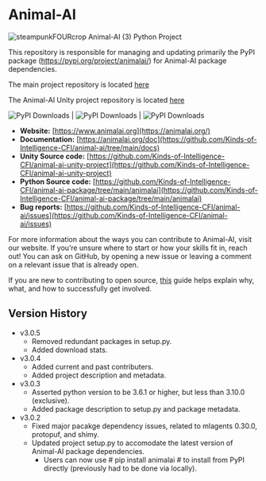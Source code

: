 # Animal-AI
![steampunkFOURcrop](https://github.com/Kinds-of-Intelligence-CFI/animal-ai/assets/65875290/df798f4a-cb2c-416f-a150-093b9382a621)
Animal-AI (3) Python Project

This repository is responsible for managing and updating primarily the PyPI package (https://pypi.org/project/animalai/) for Animal-AI package dependencies. 

The main project repository is located [here](https://github.com/Kinds-of-Intelligence-CFI/animal-ai)

The Animal-AI Unity project repository is located [here](https://github.com/Kinds-of-Intelligence-CFI/animal-ai-unity-project)

![PyPI Downloads](https://img.shields.io/pypi/dm/animalai) | ![PyPI Downloads](https://img.shields.io/pypi/dw/animalai) | ![PyPI Downloads](https://img.shields.io/pypi/dd/animalai)

- **Website:** [https://www.animalai.org](https://animalai.org/)
- **Documentation:** [https://animalai.org/doc](https://github.com/Kinds-of-Intelligence-CFI/animal-ai/tree/main/docs)
- **Unity Source code:** [https://github.com/Kinds-of-Intelligence-CFI/animal-ai-unity-project](https://github.com/Kinds-of-Intelligence-CFI/animal-ai-unity-project)
-  **Python Source code:** [https://github.com/Kinds-of-Intelligence-CFI/animal-ai-package/tree/main/animalai](https://github.com/Kinds-of-Intelligence-CFI/animal-ai-package/tree/main/animalai)
- **Bug reports:** [https://github.com/Kinds-of-Intelligence-CFI/animal-ai/issues](https://github.com/Kinds-of-Intelligence-CFI/animal-ai/issues)

For more information about the ways you can contribute to Animal-AI, visit our website. If you’re unsure where to start or how your skills fit in, reach out! You can ask on GitHub, by opening a new issue or leaving a comment on a relevant issue that is already open.

If you are new to contributing to open source, [this](https://opensource.guide/how-to-contribute/) guide helps explain why, what, and how to successfully get involved.

## Version History
- v3.0.5
  - Removed redundant packages in setup.py.
  - Added download stats.
- v3.0.4
  - Added current and past contributers.
  - Added project description and metadata.
- v3.0.3
  - Asserted python version to be 3.6.1 or higher, but less than 3.10.0 (exclusive).
  - Added package description to setup.py and package metadata.
- v3.0.2
  - Fixed major pacakge dependency issues, related to mlagents 0.30.0, protopuf, and shimy.
  - Updated project setup.py to accomodate the latest version of Animal-AI package dependencies.
    - Users can now use # pip install animalai # to install from PyPI directly (previously had to be done via locally). 
